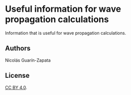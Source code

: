 Useful information for wave propagation calculations
=====================================================

Information that is useful for wave propagation calculations.

Authors
-------
Nicolás Guarín-Zapata

License
-------
[CC BY 4.0](LICENSE.md).
